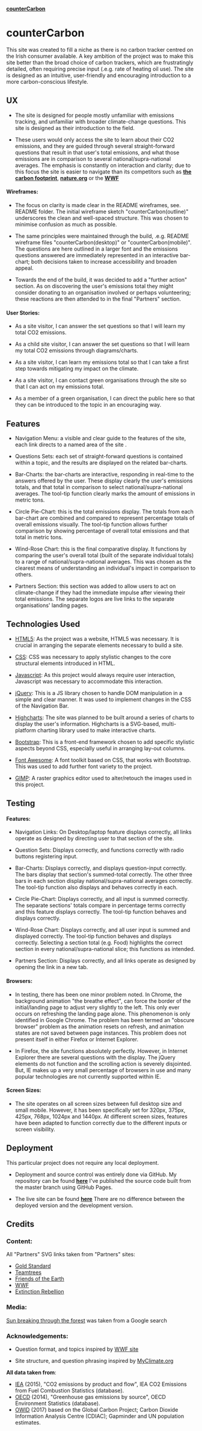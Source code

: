 [**counterCarbon**](https://isntlee.github.io/counterCarbon/)


# **counterCarbon** 

This site was created to fill a niche as there is no carbon tracker centred on the Irish consumer available. A key ambition of the project was to make this site better than the broad choice of carbon trackers, which are frustratingly detailed, often requiring precise input (.e.g. rate of heating oil use). The site is designed as an intuitive, user-friendly and encouraging introduction to a more carbon-conscious lifestyle. 



## **UX**

- The site is designed for people mostly unfamiliar with emissions tracking, and unfamiliar with broader climate-change questions. This site is designed as their introduction to the field. 

- These users would only access the site to learn about their CO2 emissions, and they are guided through several straight-forward questions that result in that user's total emissions, and what those emissions are in comparison to several national/supra-national averages. The emphasis is constantly on interaction and clarity; due to this focus the site is easier to navigate than its competitors such as [**the carbon footprint**](https://www.carbonfootprint.com/calculator.aspx), [**nature.org**](https://www.nature.org/en-us/get-involved/how-to-help/carbon-footprint-calculator) or the [**WWF**](https://footprint.wwf.org.uk/#/)

#### Wireframes: 

- The focus on clarity is made clear in the README wireframes, see. README folder. The initial wireframe sketch "counterCarbon(outline)" underscores the clean and well-spaced structure. This was chosen to minimise confusion as much as possible. 

- The same principles were maintained through the build, .e.g. README wireframe files "counterCarbon(desktop)" or "counterCarbon(mobile)". The questions are here outlined in a larger font and the emissions questions answered are immediately represented in an interactive bar-chart; both decisions taken to increase accessibility and broaden appeal. 

- Towards the end of the build, it was decided to add a "further action" section. As on discovering the user's emissions total they might consider donating to an organisation involved or perhaps volunteering; these reactions are then attended to in the final "Partners" section. 

#### User Stories: 

- As a site visitor, I can answer the set questions so that I will learn my total CO2 emissions. 

- As a child site visitor, I can answer the set questions so that I will learn my total CO2 emissions through diagrams/charts. 

- As a site visitor, I can learn my emissions total so that I can take a first step towards mitigating my impact on the climate.

- As a site visitor, I can contact green organisations through the site so that I can act on my emissions total. 

- As a member of a green organisation, I can direct the public here so that they can be introduced to the topic in an encouraging way.



## **Features**

- Navigation Menu: a visible and clear guide to the features of the site, each link directs to a named area of the site .

- Questions Sets: each set of straight-forward questions is contained within a topic, and the results are displayed on the related bar-charts.

- Bar-Charts: the bar-charts are interactive, responding in real-time to the answers offered by the user. These display clearly the user's emissions totals, and that total in comparison to select national/supra-national averages. The tool-tip function clearly marks the amount of emissions in metric tons. 

- Circle Pie-Chart: this is the total emissions display. The totals from each bar-chart are combined and compared to represent percentage totals of overall emissions visually. The tool-tip function allows further comparison by showing percentage of overall total emissions and that total in metric tons.

- Wind-Rose Chart: this is the final comparative display. It functions by comparing the user's overall total (built of the separate individual totals) to a range of national/supra-national averages. This was chosen as the clearest means of understanding an individual's impact in comparison to others.   

- Partners Section: this section was added to allow users to act on climate-change if they had the immediate impulse after viewing their total emissions. The separate logos are live links to the separate organisations' landing pages. 



## **Technologies Used**

- [HTML5](https://whatwg.org/): As the project was a website, HTML5 was necessary. It is crucial in arranging the separate elements necessary to build a site.

- [CSS](https://www.w3.org/Style/CSS/): CSS was necessary to apply stylistic changes to the core structural  elements introduced in HTML.

- [Javascript](https://www.javascript.com/): As this project would always require user interaction, Javascript was necessary to accommodate this interaction.

- [jQuery](https://jquery.com/): This is a JS library chosen to handle DOM manipulation in a simple and clear manner. It was used to implement changes in the CSS of the Navigation Bar.

- [Highcharts](https://www.highcharts.com/blog/products/highcharts/): The site was planned to be built around a series of charts to display the user's information. Highcharts is a SVG-based, multi-platform charting library used to make interactive charts.

- [Bootstrap](https://getbootstrap.com/docs/4.3/getting-started/introduction/): This is a front-end framework chosen to add specific stylistic aspects beyond CSS, especially useful in arranging lay-out columns.

- [Font Awesome](https://fontawesome.com/): A font toolkit based on CSS, that works with Bootstrap. This was used to add further font variety to the project.

- [GIMP](https://www.gimp.org/): A raster graphics editor used to alter/retouch the images used in this project.



## **Testing**

#### Features: 

- Navigation Links: On Desktop/laptop feature displays correctly, all links operate as designed by directing user to that section of the site.

- Question Sets: Displays correctly, and functions correctly with radio buttons registering input.

- Bar-Charts: Displays correctly, and displays question-input correctly. The bars display that section's summed-total correctly. The other three bars in each section display national/supra-national averages correctly. The tool-tip function also displays and behaves correctly in each.  

- Circle Pie-Chart: Displays correctly, and all input is summed correctly. The separate sections' totals compare in percentage terms correctly and this feature displays correctly. The tool-tip function behaves and displays correctly.

- Wind-Rose Chart: Displays correctly, and all user input is summed and displayed correctly. The tool-tip function behaves and displays correctly. Selecting a section total (e.g. Food) highlights the correct section in every national/supra-national slice; this functions as intended. 

- Partners Section: Displays correctly, and all links operate as designed by opening the link in a new tab. 

#### Browsers: 

- In testing, there has been one minor problem noted. In Chrome, the background animation "the breathe effect", can force the border of the initial/landing page to adjust very slightly to the left. This only ever occurs on refreshing the landing page alone. This phenomenon is only identified in Google Chrome. The problem has been termed an "obscure browser" problem as the animation resets on refresh, and animation states are not saved between page instances. This problem does not present itself in either Firefox or Internet Explorer. 

- In Firefox, the site functions absolutely perfectly. However, in Internet Explorer there are several questions with the display. The jQuery elements do not function and the scrolling action is severely disjointed. But, IE makes up a very small percentage of browsers in use and many popular technologies are not currently supported within IE. 

#### Screen Sizes:

- The site operates on all screen sizes between full desktop size and small mobile. However, it has been specifically set for 320px, 375px, 425px, 768px, 1024px and 1440px. At different screen sizes, features have been adapted to function correctly due to the different inputs or screen visibility.



## **Deployment** 

This particular project does not require any local deployment.

- Deployment and source control was entirely done via GitHub. My repository can be found [**here**](https://github.com/isntlee/counterCarbon)
I've published the source code built from the master branch using GitHub Pages.

- The live site can be found [**here**](https://isntlee.github.io/counterCarbon/)
There are no difference between the deployed version and the development version.



## **Credits**

### **Content**:

All "Partners" SVG links taken from "Partners" sites:  
- [Gold Standard](https://www.goldstandard.org/) 
- [Teamtrees](https://teamtrees.org/) 
- [Friends of the Earth](https://www.foe.ie/climatechange/) 
- [WWF](https://www.wwf.org.uk/what-we-do) 
- [Extinction Rebellion](https://rebellion.earth/the-truth/)

### **Media**:

[Sun breaking through the forest](https://www.google.com/search?q=sun+forest&tbm=isch&source=lnt&tbs=isz:l&sa=X&ved=0ahUKEwjvloTjvKTnAhXPgVwKHcNUAkUQpwUIJA&biw=1366&bih=69&dpr=1#imgr=EdjZ9kQ0RibLPM:) was taken from a Google search

### **Acknowledgements**: 

- Question format, and topics inspired by [WWF site](https://footprint.wwf.org.uk/#/)

- Site structure, and question phrasing inspired by [MyClimate.org](https://co2.myclimate.org/en/footprint_calculators/new)

**All data taken from**: 

- [IEA](http://dx.doi.org/10.1787/data-00430-en.) (2015), "CO2 emissions by product and flow", IEA CO2 Emissions from Fuel Combustion Statistics (database).
- [OECD](http://dx.doi.org/10.1787/data-00594-en) (2014), "Greenhouse gas emissions by source", OECD Environment Statistics (database).
- [OWID](https://ourworldindata.org/grapher/co-emissions-per-capita) (2017) based on the Global Carbon Project; Carbon Dioxide Information Analysis Centre (CDIAC); Gapminder and UN population estimates. 

